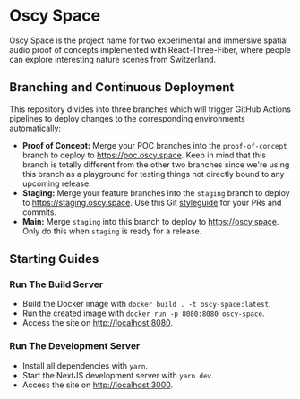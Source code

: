 # Oscy Space

Oscy Space is the project name for two experimental and immersive spatial audio proof of concepts implemented with React-Three-Fiber, where people can explore interesting nature scenes from Switzerland.

## Branching and Continuous Deployment

This repository divides into three branches which will trigger GitHub Actions pipelines to deploy changes to the corresponding environments automatically:

- **Proof of Concept:** Merge your POC branches into the `proof-of-concept` branch to deploy to <https://poc.oscy.space>. Keep in mind that this branch is totally different from the other two branches since we're using this branch as a playground for testing things not directly bound to any upcoming release.
- **Staging:** Merge your feature branches into the `staging` branch to deploy to <https://staging.oscy.space>. Use this Git [styleguide](https://udacity.github.io/git-styleguide/) for your PRs and commits.
- **Main:** Merge `staging` into this branch to deploy to <https://oscy.space>. Only do this when `staging` is ready for a release.

## Starting Guides

### Run The Build Server

- Build the Docker image with `docker build . -t oscy-space:latest`.
- Run the created image with `docker run -p 8080:8080 oscy-space`.
- Access the site on <http://localhost:8080>.

### Run The Development Server

- Install all dependencies with `yarn`.
- Start the NextJS development server with `yarn dev`.
- Access the site on <http://localhost:3000>.

